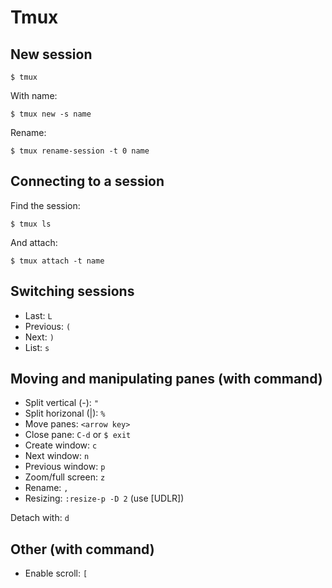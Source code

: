# Tmux

## New session

`$ tmux`

With name:

`$ tmux new -s name`

Rename:

`$ tmux rename-session -t 0 name`

## Connecting to a session

Find the session:

`$ tmux ls`

And attach:

`$ tmux attach -t name`

## Switching sessions

* Last: `L`
* Previous: `(`
* Next: `)`
* List: `s`

## Moving and manipulating panes (with command)

* Split vertical (-): `"`
* Split horizonal (|): `%`
* Move panes: `<arrow key>`
* Close pane: `C-d` or `$ exit`
* Create window: `c`
* Next window: `n`
* Previous window: `p`
* Zoom/full screen: `z`
* Rename: `,`
* Resizing: `:resize-p -D 2` (use [UDLR])

Detach with: `d`

## Other (with command)

* Enable scroll: `[`
